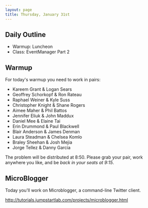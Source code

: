 ```yaml
---
layout: page
title: Thursday, January 31st
---
```


## Daily Outline

* Warmup: Luncheon
* Class: EventManager Part 2

## Warmup

For today's warmup you need to work in pairs:

* Kareem Grant & Logan Sears
* Geoffrey Schorkopf & Ron Rateau
* Raphael Weiner & Kyle Suss
* Christopher Knight & Shane Rogers
* Aimee Maher & Phil Battos
* Jennifer Eliuk & John Maddux
* Daniel Mee & Elaine Tai
* Erin Drummond & Paul Blackwell
* Blair Anderson & James Denman
* Laura Steadman & Chelsea Komlo
* Braley Sheehan & Josh Mejia
* Jorge Tellez & Danny Garcia

The problem will be distributed at 8:50. Please grab your pair, work anywhere you like, and be *back in your seats at 9:15*.

## MicroBlogger

Today you'll work on Microblogger, a command-line Twitter client.

http://tutorials.jumpstartlab.com/projects/microblogger.html

